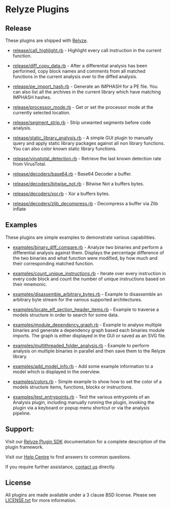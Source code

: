 Relyze Plugins
==============

Release
-------
These plugins are shipped with [Relyze](https://www.relyze.com).

 * [release/call_highlight.rb](release/call_highlight.rb) - Highlight every call instruction in the current function.
 
 * [release/diff_copy_data.rb](release/diff_copy_data.rb) - After a differential analysis has been performed, copy block names and comments from all matched functions in the current analysis over to the diffed analysis.
 
 * [release/pe_import_hash.rb](release/pe_import_hash.rb) - Generate an IMPHASH for a PE file. You can also list all the archives in the current library which have matching IMPHASH hashes.
 
 * [release/processor_mode.rb](release/processor_mode.rb) - Get or set the processor mode at the currently selected location.
 
 * [release/segment_strip.rb](release/segment_strip.rb) - Strip unwanted segments before code analysis.
 
 * [release/static_library_analysis.rb](release/static_library_analysis.rb) - A simple GUI plugin to manually query and apply static library packages against all non library functions. You can also color known static library functions.
 
 * [release/virustotal_detection.rb](release/virustotal_detection.rb) - Retrieve the last known detection rate from VirusTotal.
 
 * [release/decoders/base64.rb](release/decoders/base64.rb) - Base64 Decoder a buffer.
 
 * [release/decoders/bitwise_not.rb](release/decoders/bitwise_not.rb) - Bitwise Not a buffers bytes.
 
 * [release/decoders/xor.rb](release/decoders/xor.rb) - Xor a buffers bytes.
 
 * [release/decoders/zlib_decompress.rb](release/decoders/zlib_decompress.rb) - Decompress a buffer via Zlib inflate

Examples
--------
These plugins are simple examples to demonstrate various capabilities.

 * [examples/binary_diff_compare.rb](examples/binary_diff_compare.rb) - Analyze two binaries and perform a differential analysis against them. Displays the percentage difference of the two binaries and what function were modified, by how much and their corresponding matched function.

 * [examples/count_unique_instructions.rb](examples/count_unique_instructions.rb) - Iterate over every instruction in every code block and count the number of unique instructions based on their mnemonic.

 * [examples/disassemble_arbitrary_bytes.rb](examples/disassemble_arbitrary_bytes.rb) - Example to disassemble an arbitrary byte stream for the various supported architectures.

 * [examples/locate_elf_section_header_items.rb](examples/locate_elf_section_header_items.rb) - Example to traverse a models structure in order to search for some data.

 * [examples/module_dependency_graph.rb](examples/module_dependency_graph.rb) - Example to analyse multiple binaries and generate a dependency graph based each binaries module imports. The graph is either displayed in the GUI or saved as an SVG file.

 * [examples/multithreaded_folder_analysis.rb](examples/multithreaded_folder_analysis.rb) - Example to perform analysis on multiple binaries in parallel and then save them to the Relyze library.

 * [examples/add_model_info.rb](examples/add_model_info.rb) - Add some example information to a model which is displayed in the overview.
 
 * [examples/colors.rb](examples/colors.rb) - Simple example to show how to set the color of a models structure items, functions, blocks or instructions.
 
 * [examples/test_entrypoints.rb](examples/test_entrypoints.rb) - Test the various entrypoints of an Analysis plugin, including manually running the plugin, invoking the plugin via a keyboard or popup menu shortcut or via the analysis pipeline.
 
Support:
--------

Visit our [Relyze Plugin SDK](https://www.relyze.com/docs/SDK/index.html) documentation for a complete description of the plugin framework.

Visit our [Help Centre](http://support.relyze.com/help_center) to find answers to common questions.

If you require further assistance, [contact us](https://www.relyze.com/contact.html) directly.

License
-------
All plugins are made available under a 3 clause BSD license. Please see [LICENSE.txt](LICENSE.txt) for more information.